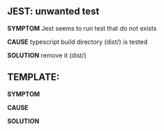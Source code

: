 ## JEST: unwanted test

**SYMPTOM** Jest seems to run test that do not exists

**CAUSE** typescript build directory (dist/) is tested

**SOLUTION** remove it (dist/)

## TEMPLATE:

**SYMPTOM**

**CAUSE**

**SOLUTION**
